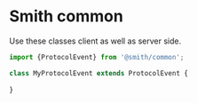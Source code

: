 # Smith common

Use these classes client as well as server side.

```ts
import {ProtocolEvent} from '@smith/common';

class MyProtocolEvent extends ProtocolEvent {
    
}
```